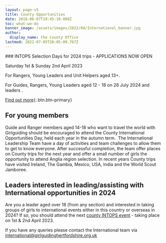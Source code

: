 ```yaml
---
layout: page-v5
title: County Opportunities
date: 2018-06-07T19:45:10.000Z
toc: what-we-do
banner_image: /assets/images/2022/04/International_banner.jpg
author:
  display_name: the County Office
lastmod: 2022-07-05T20:05:09.767Z
---
```

<div class="alert alert-info" markdown="1">
### INTOPS Selection Days for 2024 trips - APPLICATIONS NOW OPEN

Saturday 1st & Sunday 2nd April 2023

For Rangers, Young Leaders and Unit Helpers aged 13+.  

For Guides, Rangers, Young Leaders aged 12 - 18 on 26 July 2024 and leaders .  

[Find out more](/event/intops-selection-days/){:.btn.btn-primary}
</div>

## For young members

Guide and Ranger members aged 14-18 who want to travel the world with Girlguiding should be encouraged to attend the County International Opportunities Day, held each year in the autumn term.  The International Leadership Team have a day of activities and team challenges to allow them to get to know everyone. After successful completion, the team offer places on County trips for the next year and offer a small number of girls the opportunity to attend Anglia region selection. In recent years County trips have visited Ireland, The Gambia, Mexico, USA, India and the World Scout Jamboree.

## Leaders interested in leading/assisting with International opportunities in 2024

Are you a leader aged over 18 (from any section) and interested in taking groups of girls to international events either in this country or overseas in 2024? If so, you should attend the next [county INTOPS event](/event/intops-selection-days/) - taking place on 1st & 2nd April 2023.

If you have any queries please contact the International team via <international@girlguidinghertfordshire.org.uk>
